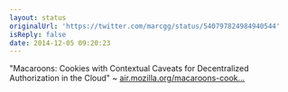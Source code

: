 ```yaml
---
layout: status
originalUrl: 'https://twitter.com/marcgg/status/540797824984940544'
isReply: false
date: 2014-12-05 09:20:23
---
```


"Macaroons: Cookies with Contextual Caveats for Decentralized Authorization in the Cloud" ~ [air.mozilla.org/macaroons-cook…](https://air.mozilla.org/macaroons-cookies-with-contextual-caveats-for-decentralized-authorization-in-the-cloud/)
